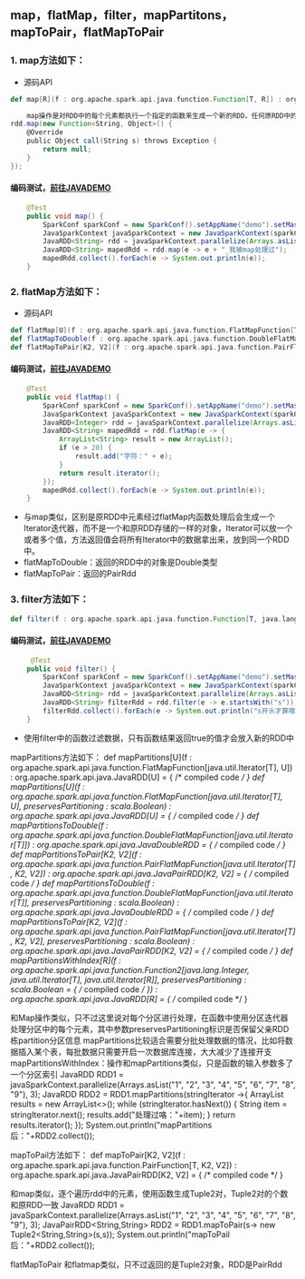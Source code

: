 ## map，flatMap，filter，mapPartitons，mapToPair，flatMapToPair
### 1. map方法如下：
* 源码API
```scala
def map[R](f : org.apache.spark.api.java.function.Function[T, R]) : org.apache.spark.api.java.JavaRDD[R] = { /* compiled code */ }

    map操作是对RDD中的每个元素都执行一个指定的函数来生成一个新的RDD，任何原RDD中的元素在新的RDD中都有且只有一个元素与之对应。
rdd.map(new Function<String, Object>() {
    @Override
    public Object call(String s) throws Exception {
        return null;
    }
});
```
#### 编码测试，[前往JAVADEMO](https://github.com/lk6678979/owp-spark/blob/master/java-rdd/src/main/java/com/owp/rdddemo/RddMap.java) 
```java
    @Test
    public void map() {
        SparkConf sparkConf = new SparkConf().setAppName("demo").setMaster("local").set("spark.executor.memory", "1g");
        JavaSparkContext javaSparkContext = new JavaSparkContext(sparkConf);
        JavaRDD<String> rdd = javaSparkContext.parallelize(Arrays.asList("klhk lsad has", "dfsdf sdf", "sdgg hgfh", "yu yds f", "cxvx cvasd"));
        JavaRDD<String> mapedRdd = rdd.map(e -> e + "_我被map处理过");
        mapedRdd.collect().forEach(e -> System.out.println(e));
    }
```
### 2. flatMap方法如下：
* 源码API
```scala
def flatMap[U](f : org.apache.spark.api.java.function.FlatMapFunction[T, U]) : org.apache.spark.api.java.JavaRDD[U] = { /* compiled code */ }
def flatMapToDouble(f : org.apache.spark.api.java.function.DoubleFlatMapFunction[T]) : org.apache.spark.api.java.JavaDoubleRDD = { /* compiled code */ }
def flatMapToPair[K2, V2](f : org.apache.spark.api.java.function.PairFlatMapFunction[T, K2, V2]) : org.apache.spark.api.java.JavaPairRDD[K2, V2] = { /* compiled code */ }
```
#### 编码测试，[前往JAVADEMO](https://github.com/lk6678979/owp-spark/blob/master/java-rdd/src/main/java/com/owp/rdddemo/FlatMap.java) 
```java
    @Test
    public void flatMap() {
        SparkConf sparkConf = new SparkConf().setAppName("demo").setMaster("local").set("spark.executor.memory", "1g");
        JavaSparkContext javaSparkContext = new JavaSparkContext(sparkConf);
        JavaRDD<Integer> rdd = javaSparkContext.parallelize(Arrays.asList(2, 23, 12, 312, 312, 3, 123, 123, 14, 32, 54, 5, 123, 123, 235, 23, 51));
        JavaRDD<String> mapedRdd = rdd.flatMap(e -> {
            ArrayList<String> result = new ArrayList();
            if (e > 20) {
                result.add("字符：" + e);
            }
            return result.iterator();
        });
        mapedRdd.collect().forEach(e -> System.out.println(e));
    }
```
* 与map类似，区别是原RDD中元素经过flatMap内函数处理后会生成一个Iterator迭代器，而不是一个和原RDD存储的一样的对象，Iterator可以放一个或者多个值，方法返回值会将所有Iterator中的数据拿出来，放到同一个RDD中。
* flatMapToDouble：返回的RDD中的对象是Double类型
* flatMapToPair：返回的PairRdd
### 3. filter方法如下：
```scala
def filter(f : org.apache.spark.api.java.function.Function[T, java.lang.Boolean]) : org.apache.spark.api.java.JavaRDD[T] = { /* compiled code */ }
```
#### 编码测试，[前往JAVADEMO](https://github.com/lk6678979/owp-spark/blob/master/java-rdd/src/main/java/com/owp/rdddemo/Filter.java) 
```java
     @Test
    public void filter() {
        SparkConf sparkConf = new SparkConf().setAppName("demo").setMaster("local").set("spark.executor.memory", "1g");
        JavaSparkContext javaSparkContext = new JavaSparkContext(sparkConf);
        JavaRDD<String> rdd = javaSparkContext.parallelize(Arrays.asList("klhk lsad has", "sdfsdf sdf", "sdgg hgfh", "yu yds f", "cxvx cvasd"));
        JavaRDD<String> filterRdd = rdd.filter(e -> e.startsWith("s"));
        filterRdd.collect().forEach(e -> System.out.println("s开头才算哦:" + e));
    }
```
* 使用filter中的函数过滤数据，只有函数结果返回true的值才会放入新的RDD中

mapPartitions方法如下：
def mapPartitions[U](f : org.apache.spark.api.java.function.FlatMapFunction[java.util.Iterator[T], U]) : org.apache.spark.api.java.JavaRDD[U] = { /* compiled code */ }
def mapPartitions[U](f : org.apache.spark.api.java.function.FlatMapFunction[java.util.Iterator[T], U], preservesPartitioning : scala.Boolean) : org.apache.spark.api.java.JavaRDD[U] = { /* compiled code */ }
def mapPartitionsToDouble(f : org.apache.spark.api.java.function.DoubleFlatMapFunction[java.util.Iterator[T]]) : org.apache.spark.api.java.JavaDoubleRDD = { /* compiled code */ }
def mapPartitionsToPair[K2, V2](f : org.apache.spark.api.java.function.PairFlatMapFunction[java.util.Iterator[T], K2, V2]) : org.apache.spark.api.java.JavaPairRDD[K2, V2] = { /* compiled code */ }
def mapPartitionsToDouble(f : org.apache.spark.api.java.function.DoubleFlatMapFunction[java.util.Iterator[T]], preservesPartitioning : scala.Boolean) : org.apache.spark.api.java.JavaDoubleRDD = { /* compiled code */ }
def mapPartitionsToPair[K2, V2](f : org.apache.spark.api.java.function.PairFlatMapFunction[java.util.Iterator[T], K2, V2], preservesPartitioning : scala.Boolean) : org.apache.spark.api.java.JavaPairRDD[K2, V2] = { /* compiled code */ }
def mapPartitionsWithIndex[R](f : org.apache.spark.api.java.function.Function2[java.lang.Integer, java.util.Iterator[T], java.util.Iterator[R]], preservesPartitioning : scala.Boolean = { /* compiled code */ }) : org.apache.spark.api.java.JavaRDD[R] = { /* compiled code */ }

和Map操作类似，只不过这里说对每个分区进行处理，在函数中使用分区迭代器处理分区中的每个元素，其中参数preservesPartitioning标识是否保留父亲RDD栋partition分区信息
mapPartitions比较适合需要分批处理数据的情况，比如将数据插入某个表，每批数据只需要开启一次数据库连接，大大减少了连接开支
mapPartitionsWithIndex：操作和mapPartitions类似，只是函数的输入参数多了一个分区索引
JavaRDD<String> RDD1 = javaSparkContext.parallelize(Arrays.asList("1", "2", "3", "4", "5", "6", "7", "8", "9"), 3);
JavaRDD<String> RDD2 = RDD1.mapPartitions(stringIterator ->{
    ArrayList<String> results = new ArrayList<>();
    while (stringIterator.hasNext()) {
        String item = stringIterator.next();
        results.add("处理过咯："+item);
    }
    return results.iterator();
});
System.out.println("mapPartitions后："+RDD2.collect());

mapToPail方法如下：
def mapToPair[K2, V2](f : org.apache.spark.api.java.function.PairFunction[T, K2, V2]) : org.apache.spark.api.java.JavaPairRDD[K2, V2] = { /* compiled code */ }

和map类似，逐个遍历rdd中的元素，使用函数生成Tuple2对，Tuple2对的个数和原RDD一致
JavaRDD<String> RDD1 = javaSparkContext.parallelize(Arrays.asList("1", "2", "3", "4", "5", "6", "7", "8", "9"), 3);
JavaPairRDD<String,String> RDD2 = RDD1.mapToPair(s-> new Tuple2<String,String>(s,s));
System.out.println("mapToPail后："+RDD2.collect());

flatMapToPair
和flatmap类似，只不过返回的是Tuple2对象，RDD是PairRdd
